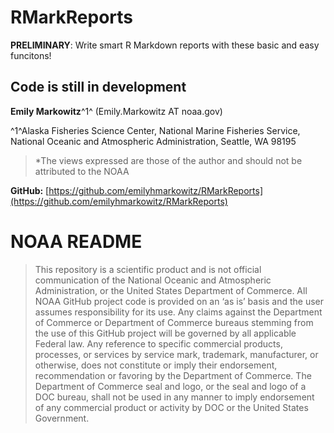 # RMarkReports

**PRELIMINARY**: Write smart R Markdown reports with these basic and easy funcitons!

## **Code is still in development**

**Emily Markowitz**^1^ (Emily.Markowitz AT noaa.gov)

^1^Alaska Fisheries Science Center, National Marine Fisheries Service, National Oceanic and Atmospheric Administration, Seattle, WA 98195

>*The views expressed are those of the author and should not be attributed to the NOAA

**GitHub:** [https://github.com/emilyhmarkowitz/RMarkReports](https://github.com/emilyhmarkowitz/RMarkReports)  

# NOAA README

>This repository is a scientific product and is not official communication of the National Oceanic and Atmospheric Administration, or the United States Department of Commerce. All NOAA GitHub project code is provided on an ‘as is’ basis and the user assumes responsibility for its use. Any claims against the Department of Commerce or Department of Commerce bureaus stemming from the use of this GitHub project will be governed by all applicable Federal law. Any reference to specific commercial products, processes, or services by service mark, trademark, manufacturer, or otherwise, does not constitute or imply their endorsement, recommendation or favoring by the Department of Commerce. The Department of Commerce seal and logo, or the seal and logo of a DOC bureau, shall not be used in any manner to imply endorsement of any commercial product or activity by DOC or the United States Government.


